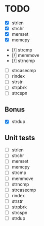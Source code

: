 # TODO

* [x] strlen
* [x] strchr
* [x] memset
* [x] memcpy
* [/] strcmp
* [/] memmove
* [/] strncmp
* [ ] strcasecmp
* [ ] rindex
* [ ] strstr
* [ ] strpbrk
* [ ] strcspn

## Bonus

* [X] strdup

## Unit tests

* [ ] strlen
* [ ] strchr
* [ ] memset
* [ ] memcpy
* [ ] strcmp
* [ ] memmove
* [ ] strncmp
* [ ] strcasecmp
* [ ] rindex
* [ ] strstr
* [ ] strpbrk
* [ ] strcspn
* [ ] strdup
